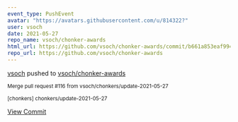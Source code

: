 ```yaml
---
event_type: PushEvent
avatar: "https://avatars.githubusercontent.com/u/814322?"
user: vsoch
date: 2021-05-27
repo_name: vsoch/chonker-awards
html_url: https://github.com/vsoch/chonker-awards/commit/b661a853eaf9940c55cfa1c9c8f550c33ebf8a2e
repo_url: https://github.com/vsoch/chonker-awards
---
```


<a href='https://github.com/vsoch' target='_blank'>vsoch</a> pushed to <a href='https://github.com/vsoch/chonker-awards' target='_blank'>vsoch/chonker-awards</a>

<small>Merge pull request #116 from vsoch/chonkers/update-2021-05-27

[chonkers] chonkers/update-2021-05-27</small>

<a href='https://github.com/vsoch/chonker-awards/commit/b661a853eaf9940c55cfa1c9c8f550c33ebf8a2e' target='_blank'>View Commit</a>